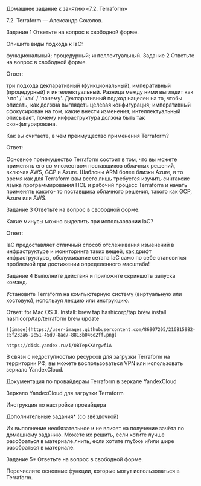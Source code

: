 Домашнее задание к занятию «7.2. Terraform»

 7.2. Terraform — Александр Соколов.



Задание 1
Ответьте на вопрос в свободной форме.

Опишите виды подхода к IaC:

функциональный;
процедурный;
интеллектуальный.
Задание 2
Ответьте на вопрос в свободной форме.

Ответ:

три подхода декларативный (функциональный), императивный (процедурный) и интеллектуальный. Разница между ними выглядит как 'что' / 'как' / 'почему'. Декларативный подход нацелен на то, чтобы описать, как должна выглядеть целевая конфигурация; императивный сфокусирован на том, какие внести изменения; интеллектуальный описывает, почему инфраструктура должна быть так сконфигурирована.

Как вы считаете, в чём преимущество применения Terraform?

Ответ:

Основное преимущество Terraform состоит в том, что вы можете применять его со множеством поставщиков облачных решений, включая AWS, GCP и Azure. Шаблоны ARM более близки Azure, в то время как для Terraform вам всего лишь требуется изучить синтаксис языка программирования HCL и рабочий процесс Terraform и начать применять какого- то поставщика облачного решения, такого как GCP, Azure или AWS.

Задание 3
Ответьте на вопрос в свободной форме.

Какие минусы можно выделить при использовании IaC?

Ответ:

 IaC предоставляет отличный способ отслеживания изменений в инфраструктуре и мониторинга таких вещей, как дрифт инфраструктуры, обслуживание сетапа IaC само по себе становится проблемой при достижении определенного масштаба!

Задание 4
Выполните действия и приложите скриншоты запуска команд.

Установите Terraform на компьютерную систему (виртуальную или хостовую), используя лекцию или инструкцию.

Ответ:
for Mac OS X. Install:
    brew tap hashicorp/tap
    brew install hashicorp/tap/terraform
    brew update
    
    ![image](https://user-images.githubusercontent.com/86907205/216815982-c5f232a6-9c51-45d9-8ac7-8813b046e2ff.png)

    https://disk.yandex.ru/i/OBTepKXArgwfiA

В связи с недоступностью ресурсов для загрузки Terraform на территории РФ, вы можете воспользоваться VPN или использовать зеркало YandexCloud.

Документация по провайдерам Terraform в зеркале YandexCloud

Зеркало YandexCloud для загрузки Terraform

Инструкция по настройке провайдера

Дополнительные задания* (со звёздочкой)

Их выполнение необязательное и не влияет на получение зачёта по домашнему заданию. Можете их решить, если хотите лучше разобраться в материале.лнить, если хотите глубже и/или шире разобраться в материале.

Задание 5*
Ответьте на вопрос в свободной форме.

Перечислите основные функции, которые могут использоваться в Terraform.
